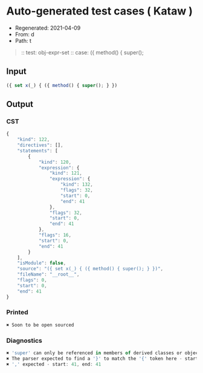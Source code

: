 # Auto-generated test cases ( Kataw )
- Regenerated: 2021-04-09
- From: d
- Path: t
> :: test: obj-expr-set
> :: case: ({ method() { super();
## Input

`````js
({ set x(_) { ({ method() { super(); } })
`````

## Output
### CST

```javascript
{
    "kind": 122,
    "directives": [],
    "statements": [
        {
            "kind": 120,
            "expression": {
                "kind": 121,
                "expression": {
                    "kind": 132,
                    "flags": 32,
                    "start": 0,
                    "end": 41
                },
                "flags": 32,
                "start": 0,
                "end": 41
            },
            "flags": 16,
            "start": 0,
            "end": 41
        }
    ],
    "isModule": false,
    "source": "({ set x(_) { ({ method() { super(); } })",
    "fileName": "__root__",
    "flags": 0,
    "start": 0,
    "end": 41
}
```

### Printed

```javascript
✖ Soon to be open sourced
```

### Diagnostics

```javascript
✖ 'super' can only be referenced in members of derived classes or object literal expressions - start: 33, end: 34
✖ The parser expected to find a '}' to match the '{' token here - start: 41, end: 41
✖ ',' expected - start: 41, end: 41

```

